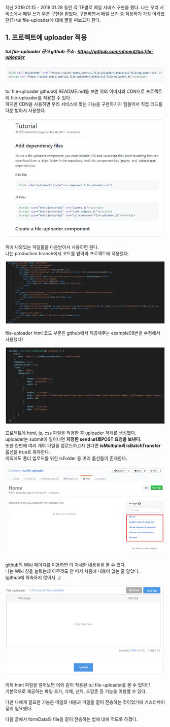 <br>
지난 2019.01.15 - 2019.01.28 동안 각 TF별로 메일 서비스 구현을 했다.  
나는 우리 서비스에서 메일 쓰기 부분 구현을 맡았다.  
구현하면서 메일 쓰기 중 적용하기 가장 어려웠던(?) tui file-uploader에 대해 글을 써보고자 한다.

## 1. 프로젝트에 uploader 적용

##### **tui file-uploader 공식 github 주소 : https://github.com/nhnent/tui.file-uploader**

![2019.02.01-1](https://github.com/SeonheeKim/SeonheeKim.github.io/blob/master/content/images/2019.02.01-1.PNG?raw=true)

tui file-uploader github에 README.md를 보면 위의 이미지와 CDN으로 프로젝트에 file-uploader를 적용할 수 있다.  
하지만 CDN을 사용하면 우리 서비스에 맞는 기능을 구현하기가 힘들어서 직접 코드를 다운 받아서 사용했다.

![2019.02.01-2](https://github.com/SeonheeKim/SeonheeKim.github.io/blob/master/content/images/2019.02.01-2.PNG?raw=true)

위에 나와있는 파일들을 다운받아서 사용하면 된다.  
나는 production branch에서 코드를 받아와 프로젝트에 적용했다.

![2019.02.01-3](https://github.com/SeonheeKim/SeonheeKim.github.io/blob/master/content/images/2019.02.01-3.PNG?raw=true)

file-uploader html 코드 부분은 github에서 제공해주는 example08번을 수정해서 사용했다!

![2019.02.01-4](https://github.com/SeonheeKim/SeonheeKim.github.io/blob/master/content/images/2019.02.01-4.PNG?raw=true)

프로젝트에 html, js, css 파일을 적용한 후 uploader 객체를 생성했다.  
uploader는 submit이 일어나면 **지정한 send url로POST 요청을 보낸다.**  
또한 한번에 여러 개의 파일을 업로드하고자 한다면 **isMultiple과 isBatchTransfer** 옵션을 true로 줘야한다.  
이외에도 폴더 업로드를 위한 isFolder 등 여러 옵션들이 존재한다.

![2019.02.01-5](https://github.com/SeonheeKim/SeonheeKim.github.io/blob/master/content/images/2019.02.01-5.PNG?raw=true)

github의 Wiki 페이지를 이용하면 더 자세한 내용들을 볼 수 있다.  
나는 Wiki 창을 눌렀는데 아무것도 안 떠서 처음에 내용이 없는 줄 알았다.  
(github에 익숙하지 않아서...)

![2019.02.01-6](https://github.com/SeonheeKim/SeonheeKim.github.io/blob/master/content/images/2019.02.01-6.PNG?raw=true)

이제 html 파일을 열어보면 이와 같이 적용된 tui file-uploader를 볼 수 있다!!!  
기본적으로 제공하는 파일 추가, 삭제, 선택, 드랍존 등 기능을 이용할 수 있다.

다만 나에게 필요한 기능은 메일의 내용과 파일을 같이 전송하는 것이었기에 커스터마이징이 필요했다.

다음 글에서 formData와 file을 같이 전송하는 법에 대해 적도록 하겠다.
<br>